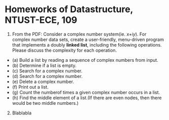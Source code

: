 # Homeworks of Datastructure, NTUST-ECE, 109
1. From the PDF: Consider a complex number system(ie. *x+iy*). For complex number data sets, create a user-friendly, menu-driven program that implements a doubly **linked list**, including the following operations. Please discuss the complexity for each operation.  
  - (a) Build a list by reading a sequence of complex numbers from input.  
  - (b) Determine if a list is empty.  
  - (c) Search for a complex number.  
  - (d)  Search for a complex number.  
  - (e)  Delete a complex number.  
  - (f)  Print out a list.  
  - (g)  Count the numberof times a given complex number occurs in a list.  
  - (h)  Find the middle element of a list.(If there are even nodes, then there would be two middle numbers.)  
2. Blablabla